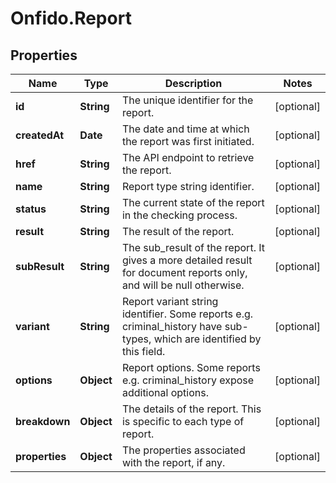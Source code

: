 # Onfido.Report

## Properties
Name | Type | Description | Notes
------------ | ------------- | ------------- | -------------
**id** | **String** | The unique identifier for the report. | [optional] 
**createdAt** | **Date** | The date and time at which the report was first initiated. | [optional] 
**href** | **String** | The API endpoint to retrieve the report. | [optional] 
**name** | **String** | Report type string identifier. | [optional] 
**status** | **String** | The current state of the report in the checking process. | [optional] 
**result** | **String** | The result of the report. | [optional] 
**subResult** | **String** | The sub_result of the report. It gives a more detailed result for document reports only, and will be null otherwise. | [optional] 
**variant** | **String** | Report variant string identifier. Some reports e.g. criminal_history have sub-types, which are identified by this field. | [optional] 
**options** | **Object** | Report options. Some reports e.g. criminal_history expose additional options. | [optional] 
**breakdown** | **Object** | The details of the report. This is specific to each type of report. | [optional] 
**properties** | **Object** | The properties associated with the report, if any. | [optional] 



